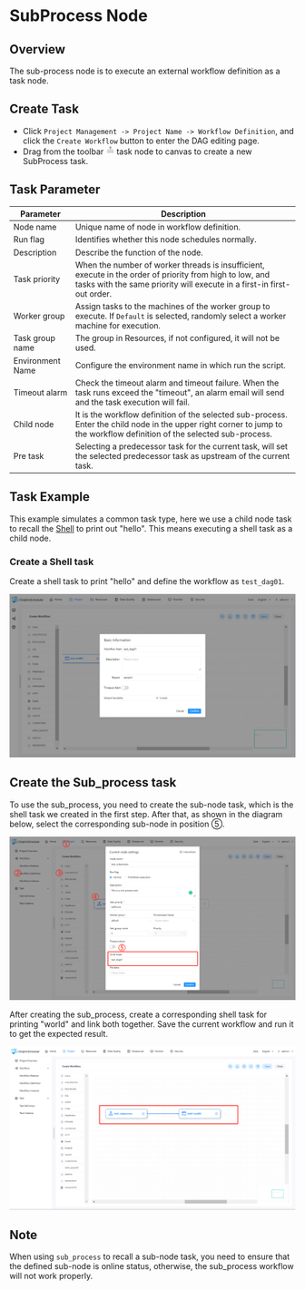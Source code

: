 # SubProcess Node

## Overview

The sub-process node is to execute an external workflow definition as a task node.

## Create Task

-  Click `Project Management -> Project Name -> Workflow Definition`, and click the `Create Workflow` button to enter the DAG editing page.
- Drag from the toolbar <img src="../../../../img/tasks/icons/sub_process.png" width="15"/> task node to canvas to create a new SubProcess task.

## Task Parameter

| **Parameter** | **Description** |
| ---- |---------|
| Node name | Unique name of node in workflow definition. |
| Run flag | Identifies whether this node schedules normally. |
| Description | Describe the function of the node. |
| Task priority | When the number of worker threads is insufficient, execute in the order of priority from high to low, and tasks with the same priority will execute in a first-in first-out order. |
| Worker group | Assign tasks to the machines of the worker group to execute. If `Default` is selected, randomly select a worker machine for execution. |
| Task group name | The group in Resources, if not configured, it will not be used. |
| Environment Name | Configure the environment name in which run the script. |
| Timeout alarm | Check the timeout alarm and timeout failure. When the task runs exceed the "timeout", an alarm email will send and the task execution will fail. |
| Child node | It is the workflow definition of the selected sub-process. Enter the child node in the upper right corner to jump to the workflow definition of the selected sub-process. |
| Pre task | Selecting a predecessor task for the current task, will set the selected predecessor task as upstream of the current task.

## Task Example

This example simulates a common task type, here we use a child node task to recall the [Shell](shell.md) to print out "hello". This means executing a shell task as a child node.

### Create a Shell task

Create a shell task to print "hello" and define the workflow as `test_dag01`.

![subprocess_task01](../../../../img/tasks/demo/subprocess_task01.png)

## Create the Sub_process task

To use the sub_process, you need to create the sub-node task, which is the shell task we created in the first step. After that, as shown in the diagram below, select the corresponding sub-node in position ⑤.

![subprocess_task02](../../../../img/tasks/demo/subprocess_task02.png)

After creating the sub_process, create a corresponding shell task for printing "world" and link both together. Save the current workflow and run it to get the expected result.

![subprocess_task03](../../../../img/tasks/demo/subprocess_task03.png)

## Note

When using `sub_process` to recall a sub-node task, you need to ensure that the defined sub-node is online status, otherwise, the sub_process workflow will not work properly.
